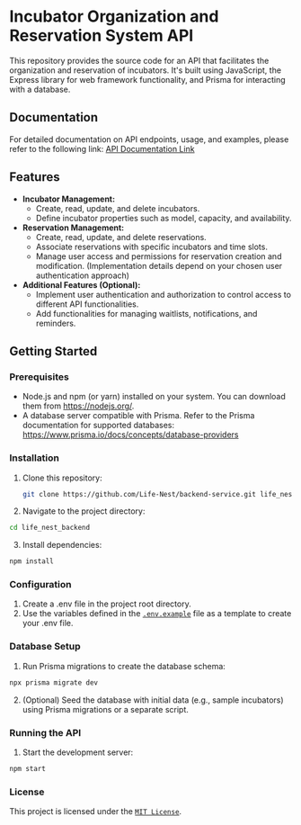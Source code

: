 # Incubator Organization and Reservation System API

This repository provides the source code for an API that facilitates the organization and reservation of incubators. It's built using JavaScript, the Express library for web framework functionality, and Prisma for interacting with a database.

## Documentation

For detailed documentation on API endpoints, usage, and examples, please refer to the following link:
[API Documentation Link](https://trello.com/b/1RDIsdvd/api-documentation)

## Features

* **Incubator Management:**
    * Create, read, update, and delete incubators.
    * Define incubator properties such as model, capacity, and availability.
* **Reservation Management:**
    * Create, read, update, and delete reservations.
    * Associate reservations with specific incubators and time slots.
    * Manage user access and permissions for reservation creation and modification. (Implementation details depend on your chosen user authentication approach)
* **Additional Features (Optional):**
    * Implement user authentication and authorization to control access to different API functionalities.
    * Add functionalities for managing waitlists, notifications, and reminders.

## Getting Started

### Prerequisites

* Node.js and npm (or yarn) installed on your system. You can download them from https://nodejs.org/.
* A database server compatible with Prisma. Refer to the Prisma documentation for supported databases: https://www.prisma.io/docs/concepts/database-providers

### Installation

1. Clone this repository:

   ```bash
   git clone https://github.com/Life-Nest/backend-service.git life_nest_backend
   ```

2. Navigate to the project directory:

  ```bash
  cd life_nest_backend
  ```

3. Install dependencies:

  ```bash
  npm install
  ```

### Configuration

1. Create a .env file in the project root directory.
2. Use the variables defined in the [`.env.example`](./.env.example) file as a template to create your .env file.

### Database Setup

1. Run Prisma migrations to create the database schema:

  ```bash
  npx prisma migrate dev
  ```

2. (Optional) Seed the database with initial data (e.g., sample incubators) using Prisma migrations or a separate script.

### Running the API

1. Start the development server:

  ```bash
  npm start
  ```

### License

This project is licensed under the [`MIT License`](https://opensource.org/licenses/MIT).
